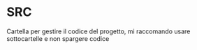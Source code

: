 # SRC
Cartella per gestire il codice del progetto, mi raccomando usare
sottocartelle e non spargere codice
